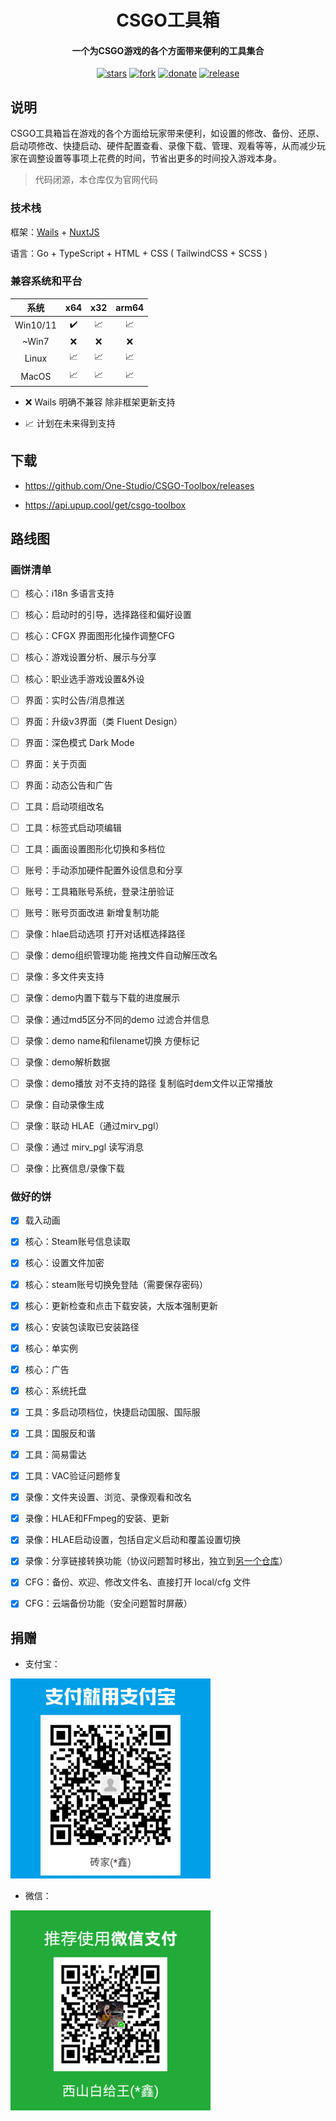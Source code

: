 <h1 align="center">CSGO工具箱</h1>

<h4 align="center">一个为CSGO游戏的各个方面带来便利的工具集合</h4>

<div align="center">

[![stars](https://img.shields.io/github/stars/One-Studio/CSGO-Toolbox.svg?style=flat&color=green)](https://github.com/One-Studio/CSGO-Toolbox)
[![fork](https://img.shields.io/github/forks/One-Studio/CSGO-Toolbox.svg?style=flat&color=critical)](https://github.com/One-Studio/CSGO-Toolbox)
[![donate](https://img.shields.io/badge/$-donate-ff69b4.svg?style=flat)](https://github.com/One-Studio/CSGO-Toolbox#捐赠)
[![release](https://img.shields.io/github/release/One-Studio/CSGO-Toolbox.svg?style=flat&color=blue)](https://github.com/One-Studio/CSGO-Toolbox/releases)

</div>

## 说明

CSGO工具箱旨在游戏的各个方面给玩家带来便利，如设置的修改、备份、还原、启动项修改、快捷启动、硬件配置查看、录像下载、管理、观看等等，从而减少玩家在调整设置等事项上花费的时间，节省出更多的时间投入游戏本身。

> 代码闭源，本仓库仅为官网代码

### 技术栈

框架：[Wails](https://wails.io/) + [NuxtJS](https://v3.nuxtjs.org/)

语言：Go + TypeScript + HTML + CSS ( TailwindCSS + SCSS )

### 兼容系统和平台

| 系统       | x64 | x32 | arm64 |
|:--------:|:---:|:---:|:-----:|
| Win10/11 | ✔️  | 📈  | 📈    |
| ~Win7    | ❌   | ❌   | ❌     |
| Linux    | 📈  | 📈  | 📈    |
| MacOS    | 📈  | 📈  | 📈    |

- ❌ Wails 明确不兼容 除非框架更新支持

- 📈 计划在未来得到支持

## 下载

- https://github.com/One-Studio/CSGO-Toolbox/releases

- https://api.upup.cool/get/csgo-toolbox

## 路线图

### 画饼清单

- [ ] 核心：i18n 多语言支持

- [ ] 核心：启动时的引导，选择路径和偏好设置

- [ ] 核心：CFGX 界面图形化操作调整CFG

- [ ] 核心：游戏设置分析、展示与分享

- [ ] 核心：职业选手游戏设置&外设

- [ ] 界面：实时公告/消息推送

- [ ] 界面：升级v3界面（类 Fluent Design）

- [ ] 界面：深色模式 Dark Mode

- [ ] 界面：关于页面

- [ ] 界面：动态公告和广告

- [ ] 工具：启动项组改名

- [ ] 工具：标签式启动项编辑

- [ ] 工具：画面设置图形化切换和多档位

- [ ] 账号：手动添加硬件配置外设信息和分享

- [ ] 账号：工具箱账号系统，登录注册验证

- [ ] 账号：账号页面改进 新增复制功能

- [ ] 录像：hlae启动选项 打开对话框选择路径

- [ ] 录像：demo组织管理功能 拖拽文件自动解压改名

- [ ] 录像：多文件夹支持

- [ ] 录像：demo内置下载与下载的进度展示

- [ ] 录像：通过md5区分不同的demo 过滤合并信息

- [ ] 录像：demo name和filename切换 方便标记

- [ ] 录像：demo解析数据

- [ ] 录像：demo播放 对不支持的路径 复制临时dem文件以正常播放

- [ ] 录像：自动录像生成

- [ ] 录像：联动 HLAE（通过mirv_pgl）

- [ ] 录像：通过 mirv_pgl 读写消息

- [ ] 录像：比赛信息/录像下载

### 做好的饼

- [x] 载入动画

- [x] 核心：Steam账号信息读取

- [x] 核心：设置文件加密

- [x] 核心：steam账号切换免登陆（需要保存密码）

- [x] 核心：更新检查和点击下载安装，大版本强制更新

- [x] 核心：安装包读取已安装路径  

- [x] 核心：单实例

- [x] 核心：广告

- [x] 核心：系统托盘

- [x] 工具：多启动项档位，快捷启动国服、国际服

- [x] 工具：国服反和谐

- [x] 工具：简易雷达

- [x] 工具：VAC验证问题修复

- [x] 录像：文件夹设置、浏览、录像观看和改名

- [x] 录像：HLAE和FFmpeg的安装、更新

- [x] 录像：HLAE启动设置，包括自定义启动和覆盖设置切换

- [x] 录像：分享链接转换功能（协议问题暂时移出，独立到[另一个仓库](https://github.com/One-Studio/csgo-demo-downloader)）

- [x] CFG：备份、欢迎、修改文件名、直接打开 local/cfg 文件

- [x] CFG：云端备份功能（安全问题暂时屏蔽）

## 捐赠

- 支付宝：

<img src="./assets/img/支付宝.png" alt="Alipay" style="zoom: 80%;" />

- 微信：

<img src="./assets/img/微信.png" alt="Wechat" style="zoom:80%;" />
